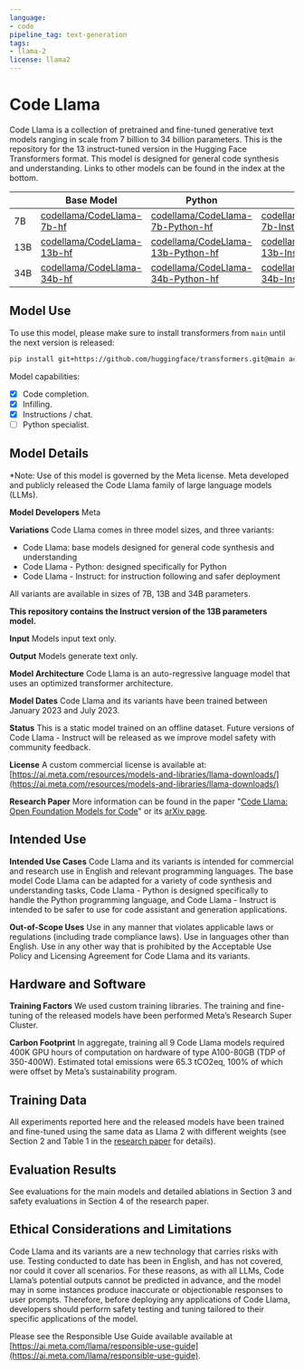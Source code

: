 ```yaml
---
language:
- code
pipeline_tag: text-generation
tags:
- llama-2
license: llama2
---
```

# **Code Llama**
Code Llama is a collection of pretrained and fine-tuned generative text models ranging in scale from 7 billion to 34 billion parameters. This is the repository for the 13 instruct-tuned version in the Hugging Face Transformers format. This model is designed for general code synthesis and understanding. Links to other models can be found in the index at the bottom.

|     | Base Model                                                                    | Python                                                                                      | Instruct                                                                                        |
| --- | ----------------------------------------------------------------------------- | ------------------------------------------------------------------------------------------- | ----------------------------------------------------------------------------------------------- |
| 7B  | [codellama/CodeLlama-7b-hf](https://huggingface.co/codellama/CodeLlama-7b-hf) | [codellama/CodeLlama-7b-Python-hf](https://huggingface.co/codellama/CodeLlama-7b-Python-hf) | [codellama/CodeLlama-7b-Instruct-hf](https://huggingface.co/codellama/CodeLlama-7b-Instruct-hf) |
| 13B  | [codellama/CodeLlama-13b-hf](https://huggingface.co/codellama/CodeLlama-13b-hf) | [codellama/CodeLlama-13b-Python-hf](https://huggingface.co/codellama/CodeLlama-13b-Python-hf) | [codellama/CodeLlama-13b-Instruct-hf](https://huggingface.co/codellama/CodeLlama-13b-Instruct-hf) |
| 34B  | [codellama/CodeLlama-34b-hf](https://huggingface.co/codellama/CodeLlama-34b-hf) | [codellama/CodeLlama-34b-Python-hf](https://huggingface.co/codellama/CodeLlama-34b-Python-hf) | [codellama/CodeLlama-34b-Instruct-hf](https://huggingface.co/codellama/CodeLlama-34b-Instruct-hf) |

## Model Use

To use this model, please make sure to install transformers from `main` until the next version is released:

```bash
pip install git+https://github.com/huggingface/transformers.git@main accelerate
```

Model capabilities:

- [x] Code completion.
- [x] Infilling.
- [x] Instructions / chat.
- [ ] Python specialist.

## Model Details
*Note: Use of this model is governed by the Meta license. Meta developed and publicly released the Code Llama family of large language models (LLMs).

**Model Developers** Meta

**Variations** Code Llama comes in three model sizes, and three variants:

* Code Llama: base models designed for general code synthesis and understanding
* Code Llama - Python: designed specifically for Python
* Code Llama - Instruct: for instruction following and safer deployment

All variants are available in sizes of 7B, 13B and 34B parameters.

**This repository contains the Instruct version of the 13B parameters model.**

**Input** Models input text only.

**Output** Models generate text only.

**Model Architecture** Code Llama is an auto-regressive language model that uses an optimized transformer architecture.

**Model Dates** Code Llama and its variants have been trained between January 2023 and July 2023.

**Status** This is a static model trained on an offline dataset. Future versions of Code Llama - Instruct will be released as we improve model safety with community feedback.

**License** A custom commercial license is available at: [https://ai.meta.com/resources/models-and-libraries/llama-downloads/](https://ai.meta.com/resources/models-and-libraries/llama-downloads/)

**Research Paper** More information can be found in the paper "[Code Llama: Open Foundation Models for Code](https://ai.meta.com/research/publications/code-llama-open-foundation-models-for-code/)" or its [arXiv page](https://arxiv.org/abs/2308.12950).

## Intended Use
**Intended Use Cases** Code Llama and its variants is intended for commercial and research use in English and relevant programming languages. The base model Code Llama can be adapted for a variety of code synthesis and understanding tasks, Code Llama - Python is designed specifically to handle the Python programming language, and Code Llama - Instruct is intended to be safer to use for code assistant and generation applications.

**Out-of-Scope Uses** Use in any manner that violates applicable laws or regulations (including trade compliance laws). Use in languages other than English. Use in any other way that is prohibited by the Acceptable Use Policy and Licensing Agreement for Code Llama and its variants.

## Hardware and Software
**Training Factors** We used custom training libraries. The training and fine-tuning of the released models have been performed Meta’s Research Super Cluster.

**Carbon Footprint** In aggregate, training all 9 Code Llama models required 400K GPU hours of computation on hardware of type A100-80GB (TDP of 350-400W). Estimated total emissions were 65.3 tCO2eq, 100% of which were offset by Meta’s sustainability program.

## Training Data

All experiments reported here and the released models have been trained and fine-tuned using the same data as Llama 2 with different weights (see Section 2 and Table 1 in the [research paper](https://ai.meta.com/research/publications/code-llama-open-foundation-models-for-code/) for details).

## Evaluation Results

See evaluations for the main models and detailed ablations in Section 3 and safety evaluations in Section 4 of the research paper.


## Ethical Considerations and Limitations

Code Llama and its variants are a new technology that carries risks with use. Testing conducted to date has been in English, and has not covered, nor could it cover all scenarios. For these reasons, as with all LLMs, Code Llama’s potential outputs cannot be predicted in advance, and the model may in some instances produce inaccurate or objectionable responses to user prompts. Therefore, before deploying any applications of Code Llama, developers should perform safety testing and tuning tailored to their specific applications of the model.

Please see the Responsible Use Guide available available at [https://ai.meta.com/llama/responsible-use-guide](https://ai.meta.com/llama/responsible-use-guide).